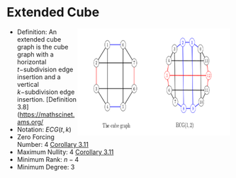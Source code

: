 # Extended Cube

<img src="../images/extended-cube.png" align="right" width="344" height="244" />

 - Definition: An extended cube graph is the cube graph with a horizontal
	 $t-$subdivision edge insertion and a vertical $k-$subdivision edge
	 insertion. [Definition 3.8](https://mathscinet.ams.org/
 - Notation: $ECG(t,k)$
 - Zero Forcing Number: $4$ [Corollary 3.11](https://mathscinet.ams.org/mathscinet-getitem?mr=4024242)
 - Maximum Nullity: $4$ [Corollary 3.11](https://mathscinet.ams.org/mathscinet-getitem?mr=4024242)
 - Minimum Rank: $n-4$
 - Minimum Degree: $3$
